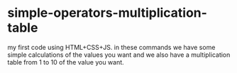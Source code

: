 # simple-operators-multiplication-table
my first code using HTML+CSS+JS.
in these commands we have some simple calculations of the values ​​you want and we also have a multiplication table from 1 to 10 of the value you want.
